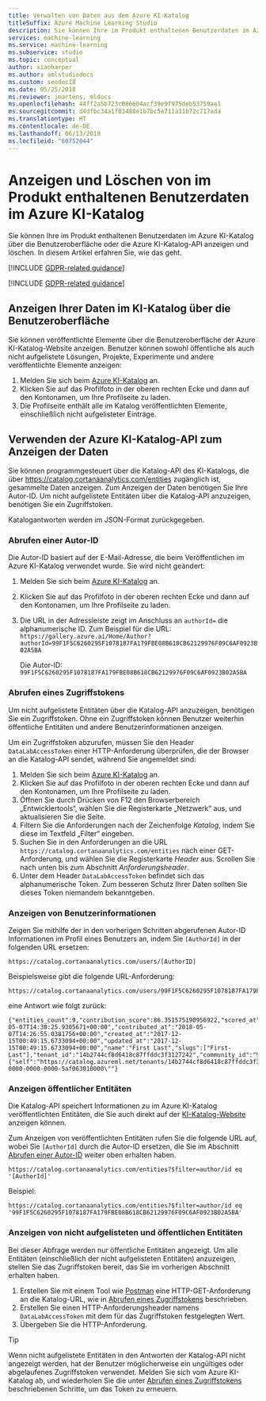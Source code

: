 ```yaml
---
title: Verwalten von Daten aus dem Azure KI-Katalog
titleSuffix: Azure Machine Learning Studio
description: Sie können Ihre im Produkt enthaltenen Benutzerdaten im Azure KI-Katalog über die Benutzeroberfläche oder die Azure KI-Katalog-API exportieren und löschen. In diesem Artikel erfahren Sie, welche Schritte erforderlich sind.
services: machine-learning
ms.service: machine-learning
ms.subservice: studio
ms.topic: conceptual
author: xiaoharper
ms.author: amlstudiodocs
ms.custom: seodec18
ms.date: 05/25/2018
ms.reviewer: jmartens, mldocs
ms.openlocfilehash: 44ff2a5b723c086604acf39e9f975deb53759ae1
ms.sourcegitcommit: d4dfbc34a1f03488e1b7bc5e711a11b72c717ada
ms.translationtype: HT
ms.contentlocale: de-DE
ms.lasthandoff: 06/13/2019
ms.locfileid: "60752044"
---
```

# <a name="view-and-delete-in-product-user-data-from-azure-ai-gallery"></a>Anzeigen und Löschen von im Produkt enthaltenen Benutzerdaten im Azure KI-Katalog

Sie können Ihre im Produkt enthaltenen Benutzerdaten im Azure KI-Katalog über die Benutzeroberfläche oder die Azure KI-Katalog-API anzeigen und löschen. In diesem Artikel erfahren Sie, wie das geht.

[!INCLUDE [GDPR-related guidance](../../../includes/gdpr-dsr-and-stp-note.md)]

[!INCLUDE [GDPR-related guidance](../../../includes/gdpr-intro-sentence.md)]

## <a name="view-your-data-in-ai-gallery-with-the-ui"></a>Anzeigen Ihrer Daten im KI-Katalog über die Benutzeroberfläche

Sie können veröffentlichte Elemente über die Benutzeroberfläche der Azure KI-Katalog-Website anzeigen. Benutzer können sowohl öffentliche als auch nicht aufgelistete Lösungen, Projekte, Experimente und andere veröffentlichte Elemente anzeigen:

1.  Melden Sie sich beim [Azure KI-Katalog](https://gallery.azure.ai/) an.
2.  Klicken Sie auf das Profilfoto in der oberen rechten Ecke und dann auf den Kontonamen, um Ihre Profilseite zu laden.
3.  Die Profilseite enthält alle im Katalog veröffentlichten Elemente, einschließlich nicht aufgelisteter Einträge.

## <a name="use-the-ai-gallery-catalog-api-to-view-your-data"></a>Verwenden der Azure KI-Katalog-API zum Anzeigen der Daten

Sie können programmgesteuert über die Katalog-API des KI-Katalogs, die über https://catalog.cortanaanalytics.com/entities zugänglich ist, gesammelte Daten anzeigen. Zum Anzeigen der Daten benötigen Sie Ihre Autor-ID. Um nicht aufgelistete Entitäten über die Katalog-API anzuzeigen, benötigen Sie ein Zugriffstoken.

Katalogantworten werden im JSON-Format zurückgegeben.

### <a name="get-an-author-id"></a>Abrufen einer Autor-ID
Die Autor-ID basiert auf der E-Mail-Adresse, die beim Veröffentlichen im Azure KI-Katalog verwendet wurde. Sie wird nicht geändert:

1.  Melden Sie sich beim [Azure KI-Katalog](https://gallery.azure.ai/) an.
2.  Klicken Sie auf das Profilfoto in der oberen rechten Ecke und dann auf den Kontonamen, um Ihre Profilseite zu laden.
3.  Die URL in der Adressleiste zeigt im Anschluss an `authorId=` die alphanumerische ID. Zum Beispiel für die URL: `https://gallery.azure.ai/Home/Author?authorId=99F1F5C6260295F1078187FA179FBE08B618CB62129976F09C6AF0923B02A5BA`
        
    Die Autor-ID: `99F1F5C6260295F1078187FA179FBE08B618CB62129976F09C6AF0923B02A5BA`

### <a name="get-your-access-token"></a>Abrufen eines Zugriffstokens

Um nicht aufgelistete Entitäten über die Katalog-API anzuzeigen, benötigen Sie ein Zugriffstoken. Ohne ein Zugriffstoken können Benutzer weiterhin öffentliche Entitäten und andere Benutzerinformationen anzeigen.

Um ein Zugriffstoken abzurufen, müssen Sie den Header `DataLabAccessToken` einer HTTP-Anforderung überprüfen, die der Browser an die Katalog-API sendet, während Sie angemeldet sind:

1.  Melden Sie sich beim [Azure KI-Katalog](https://gallery.azure.ai/) an.
2.  Klicken Sie auf das Profilfoto in der oberen rechten Ecke und dann auf den Kontonamen, um Ihre Profilseite zu laden.
3.  Öffnen Sie durch Drücken von F12 den Browserbereich „Entwicklertools“, wählen Sie die Registerkarte „Netzwerk“ aus, und aktualisieren Sie die Seite. 
4. Filtern Sie die Anforderungen nach der Zeichenfolge *Katalog*, indem Sie diese im Textfeld „Filter“ eingeben.
5.  Suchen Sie in den Anforderungen an die URL `https://catalog.cortanaanalytics.com/entities` nach einer GET-Anforderung, und wählen Sie die Registerkarte *Header* aus. Scrollen Sie nach unten bis zum Abschnitt *Anforderungsheader*.
6.  Unter dem Header `DataLabAccessToken` befindet sich das alphanumerische Token. Zum besseren Schutz Ihrer Daten sollten Sie dieses Token niemandem bekanntgeben.

### <a name="view-user-information"></a>Anzeigen von Benutzerinformationen
Zeigen Sie mithilfe der in den vorherigen Schritten abgerufenen Autor-ID Informationen im Profil eines Benutzers an, indem Sie `[AuthorId]` in der folgenden URL ersetzen:

    https://catalog.cortanaanalytics.com/users/[AuthorID]

Beispielsweise gibt die folgende URL-Anforderung:
    
    https://catalog.cortanaanalytics.com/users/99F1F5C6260295F1078187FA179FBE08B618CB62129976F09C6AF0923B02A5BA

eine Antwort wie folgt zurück:

    {"entities_count":9,"contribution_score":86.351575190956922,"scored_at":"2018-05-07T14:30:25.9305671+00:00","contributed_at":"2018-05-07T14:26:55.0381756+00:00","created_at":"2017-12-15T00:49:15.6733094+00:00","updated_at":"2017-12-15T00:49:15.6733094+00:00","name":"First Last","slugs":["First-Last"],"tenant_id":"14b2744cf8d6418c87ffddc3f3127242","community_id":"9502630827244d60a1214f250e3bbca7","id":"99F1F5C6260295F1078187FA179FBE08B618CB62129976F09C6AF0923B02A5BA","_links":{"self":"https://catalog.azureml.net/tenants/14b2744cf8d6418c87ffddc3f3127242/communities/9502630827244d60a1214f250e3bbca7/users/99F1F5C6260295F1078187FA179FBE08B618CB62129976F09C6AF0923B02A5BA"},"etag":"\"2100d185-0000-0000-0000-5af063010000\""}


### <a name="view-public-entities"></a>Anzeigen öffentlicher Entitäten

Die Katalog-API speichert Informationen zu im Azure KI-Katalog veröffentlichten Entitäten, die Sie auch direkt auf der [KI-Katalog-Website](https://gallery.azure.ai/) anzeigen können. 

Zum Anzeigen von veröffentlichten Entitäten rufen Sie die folgende URL auf, wobei Sie `[AuthorId]` durch die Autor-ID ersetzen, die Sie im Abschnitt [Abrufen einer Autor-ID](#get-an-author-id) weiter oben erhalten haben.

    https://catalog.cortanaanalytics.com/entities?$filter=author/id eq '[AuthorId]'

Beispiel:

    https://catalog.cortanaanalytics.com/entities?$filter=author/id eq '99F1F5C6260295F1078187FA179FBE08B618CB62129976F09C6AF0923B02A5BA'

### <a name="view-unlisted-and-public-entities"></a>Anzeigen von nicht aufgelisteten und öffentlichen Entitäten

Bei dieser Abfrage werden nur öffentliche Entitäten angezeigt. Um alle Entitäten (einschließlich der nicht aufgelisteten Entitäten) anzuzeigen, stellen Sie das Zugriffstoken bereit, das Sie im vorherigen Abschnitt erhalten haben.

1.  Erstellen Sie mit einem Tool wie [Postman](https://www.getpostman.com) eine HTTP-GET-Anforderung an die Katalog-URL, wie in [Abrufen eines Zugriffstokens](#get-your-access-token) beschrieben.
2.  Erstellen Sie einen HTTP-Anforderungsheader namens `DataLabAccessToken` mit dem für das Zugriffstoken festgelegten Wert.
3.  Übergeben Sie die HTTP-Anforderung.

> [!TIP]
> Wenn nicht aufgelistete Entitäten in den Antworten der Katalog-API nicht angezeigt werden, hat der Benutzer möglicherweise ein ungültiges oder abgelaufenes Zugriffstoken verwendet. Melden Sie sich vom Azure KI-Katalog ab, und wiederholen Sie die unter [Abrufen eines Zugriffstokens](#get-your-access-token) beschriebenen Schritte, um das Token zu erneuern. 
